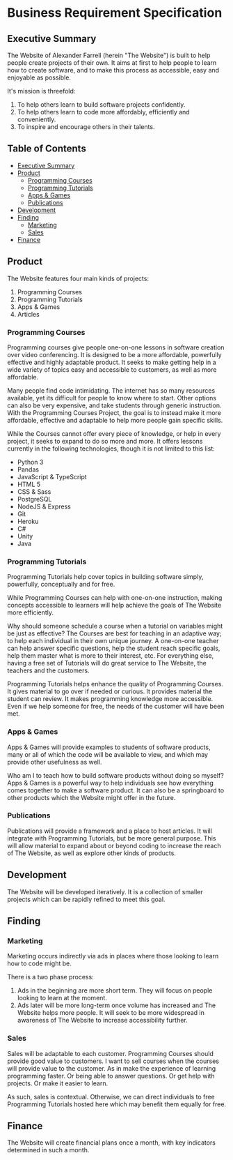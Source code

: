 # Business Requirement Specification

## Executive Summary

The Website of Alexander Farrell (herein "The Website") is built to help people create projects of their own. It aims at first to help people to learn how to create software, and to make this process as accessible, easy and enjoyable as possible.

It's mission is threefold:

1. To help others learn to build software projects confidently.
2. To help others learn to code more affordably, efficiently and conveniently.
3. To inspire and encourage others in their talents.

## Table of Contents
- [Executive Summary](#executive-summary)
- [Product](#product)
  - [Programming Courses](#programming-courses)
  - [Programming Tutorials](#programming-tutorials)
  - [Apps & Games](#apps--games)
  - [Publications](#publications)
- [Development](#development)
- [Finding](#finding)
  - [Marketing](#marketing)
  - [Sales](#sales)
- [Finance](#finance)



## Product

The Website features four main kinds of projects:

1. Programming Courses
2. Programming Tutorials
3. Apps & Games
4. Articles

### Programming Courses

Programming courses give people one-on-one lessons in software creation over video conferencing. It is designed to be a more affordable, powerfully effective and highly adaptable product. It seeks to make getting help in a wide variety of topics easy and accessible to customers, as well as more affordable.

Many people find code intimidating. The internet has so many resources available, yet its difficult for people to know where to start. Other options can also be very expensive, and take students through generic instruction. With the Programming Courses Project, the goal is to instead make it more affordable, effective and adaptable to help more people gain specific skills. 

While the Courses cannot offer every piece of knowledge, or help in every project, it seeks to expand to do so more and more. It offers lessons currently in the following technologies, though it is not limited to this list:

- Python 3
- Pandas
- JavaScript & TypeScript
- HTML 5
- CSS & Sass
- PostgreSQL
- NodeJS & Express
- Git
- Heroku
- C#
- Unity
- Java

### Programming Tutorials

Programming Tutorials help cover topics in building software simply, powerfully, conceptually and for free. 

While Programming Courses can help with one-on-one instruction, making concepts accessible to learners will help achieve the goals of The Website more efficiently. 

Why should someone schedule a course when a tutorial on variables might be just as effective? The Courses are best for teaching in an adaptive way; to help each individual in their own unique journey. A one-on-one teacher can help answer specific questions, help the student reach specific goals, help them master what is more to their interest, etc. For everything else, having a free set of Tutorials will do great service to The Website, the teachers and the customers.

Programming Tutorials helps enhance the quality of Programming Courses. It gives material to go over if needed or curious. It provides material the student can review. It makes programming knowledge more accessible. Even if we help someone for free, the needs of the customer will have been met.

### Apps & Games

Apps & Games will provide examples to students of software products, many or all of which the code will be available to view, and which may provide other usefulness as well.

Who am I to teach how to build software products without doing so myself? Apps & Games is a powerful way to help individuals see how everything comes together to make a software product. It can also be a springboard to other products which the Website might offer in the future.

### Publications

Publications will provide a framework and a place to host articles. It will integrate with Programming Tutorials, but be more general purpose. This will allow material to expand about or beyond coding to increase the reach of The Website, as well as explore other kinds of products.

## Development

The Website will be developed iteratively. It is a collection of smaller projects which can be rapidly refined to meet this goal. 

## Finding

### Marketing

Marketing occurs indirectly via ads in places where those looking to learn how to code might be. 

There is a two phase process:

1. Ads in the beginning are more short term. They will focus on people looking to learn at the moment.
2. Ads later will be more long-term once volume has increased and The Website helps more people. It will seek to be more widespread in awareness of The Website to increase accessibility further.

### Sales

Sales will be adaptable to each customer. Programming Courses should provide good value to customers. I want to sell courses when the courses will provide value to the customer. As in make the experience of learning programming faster. Or being able to answer questions. Or get help with projects. Or make it easier to learn. 

As such, sales is contextual. Otherwise, we can direct individuals to free Programming Tutorials hosted here which may benefit them equally for free.

## Finance

The Website will create financial plans once a month, with key indicators determined in such a month.